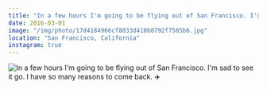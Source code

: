 ```yaml
---
title: "In a few hours I'm going to be flying out of San Francisco. I'm sad to see it go. I have so many reasons to come back. ✈️"
date: 2016-03-01
image: "/img/photo/17d4184966cf8033d410b0792f7585b6.jpg"
location: "San Francisco, California"
instagram: true
---
```


![In a few hours I'm going to be flying out of San Francisco. I'm sad to see it go. I have so many reasons to come back. ✈️](/img/photo/17d4184966cf8033d410b0792f7585b6.jpg)
